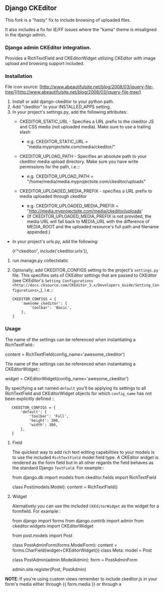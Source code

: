 ## Django CKEditor

This fork is a "hasty" fix to include browsing of uploaded files.

It also includes a fix for IE/FF issues where the "kama" theme is misaligned in the django admin.

### Django admin CKEditor integration.

Provides a RichTextField and CKEditorWidget utilizing CKEditor with image upload and browsing support included.

### Installation

File icon source: [http://www.abeautifulsite.net/blog/2008/03/jquery-file-tree/](http://www.abeautifulsite.net/blog/2008/03/jquery-file-tree/)


1. Install or add django-ckeditor to your python path.
1. Add "ckeditor" to your INSTALLED_APPS setting.
1. In your project's settings.py, add the following attributes:
    *  CKEDITOR_STATIC_URL -  Specifies a URL prefix to the ckeditor JS and CSS media (not uploaded media). Make sure to use a trailing slash
        * e.g. CKEDITOR_STATIC_URL = "media.myprojectsite.com/media/ckeditor/"
    * CKEDITOR_UPLOAD_PATH - Specifies an absolute path to your ckeditor media upload directory. Make sure you have write permissions for the path, i.e.::
        * e.g. CKEDITOR_UPLOAD_PATH = "/home/media/media.myprojectsite.com/ckeditor/uploads"
    
    * CKEDITOR_UPLOADED_MEDIA_PREFIX - specifies a URL prefix to media uploaded through ckeditor
        * e.g. CKEDITOR_UPLOADED_MEDIA_PREFIX = "http://media.myprojectsite.com/media/ckeditor/uploads'
        * (If CKEDITOR_UPLOADED_MEDIA_PREFIX is not provided, the media URL will fall back to MEDIA_URL with the difference of MEDIA_ROOT and the uploaded resource's full path and filename appended.)

* In your project's urls.py, add the following:
    
    (r'^ckeditor/', include('ckeditor.urls')),    

1. run manage.py collectstatic
1. Optionally, add CKEDITOR_CONFIGS setting to the project's ``settings.py`` file. This specifies sets of CKEditor settings that are passed to CKEditor (see CKEditor's `Setting Configurations <http://docs.cksource.com/CKEditor_3.x/Developers_Guide/Setting_Configurations>`_), i.e.::

       CKEDITOR_CONFIGS = {
           'awesome_ckeditor': {
               'toolbar': 'Basic',
           },
       }

### Usage

The name of the settings can be referenced when instantiating a RichTextField::

   content = RichTextField(config_name='awesome_ckeditor')

The name of the settings can be referenced when instantiating a CKEditorWidget::

   widget = CKEditorWidget(config_name='awesome_ckeditor')

By specifying a set named ``default`` you'll be applying its settings to all RichTextField and CKEditorWidget objects for which ``config_name`` has not been explicitly defined ::
       
       CKEDITOR_CONFIGS = {
           'default': {
               'toolbar': 'Full',
               'height': 300,
               'width': 300,
           },
       }


1. Field

    The quickest way to add rich text editing capabilities to your models is to use the included ``RichTextField`` model field type. A CKEditor widget is rendered as the form field but in all other regards the field behaves as the standard Django ``TextField``. For example::

    from django.db import models
    from ckeditor.fields import RichTextField

    class Post(models.Model):
        content = RichTextField()


1. Widget

    Alernatively you can use the included ``CKEditorWidget`` as the widget for a formfield. For example::

    from django import forms
    from django.contrib import admin
    from ckeditor.widgets import CKEditorWidget

    from post.models import Post

    class PostAdminForm(forms.ModelForm):
        content = forms.CharField(widget=CKEditorWidget())
        class Meta:
            model = Post

    class PostAdmin(admin.ModelAdmin):
        form = PostAdminForm
    
    admin.site.register(Post, PostAdmin)

**NOTE**: If you're using custom views remember to include ckeditor.js in your form's media either through {{ form.media }} or through a <script> tag. Admin will do this for you automatically. See `Django's Form Media docs [http://docs.djangoproject.com/en/dev/topics/forms/media/](http://docs.djangoproject.com/en/dev/topics/forms/media/) for more info.
